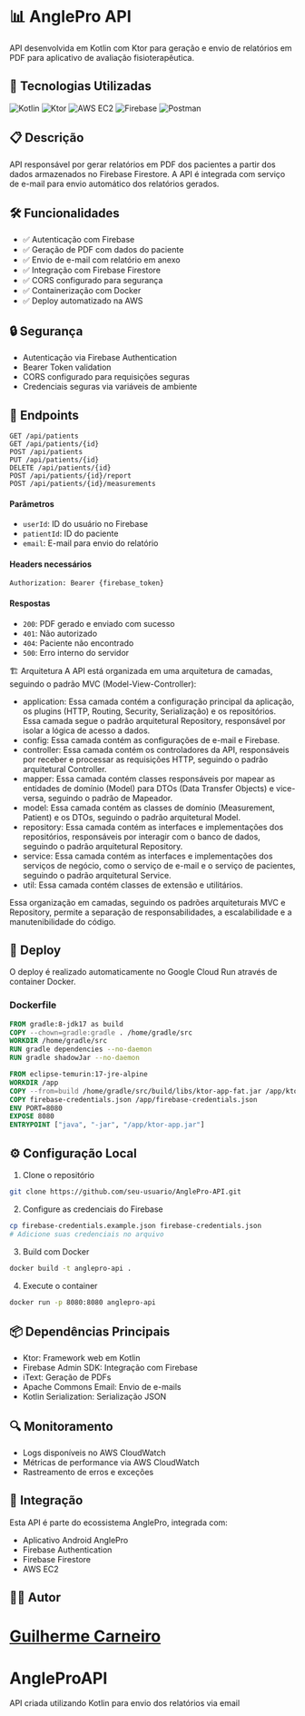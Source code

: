 # 📊 AnglePro API

API desenvolvida em Kotlin com Ktor para geração e envio de relatórios em PDF para aplicativo de avaliação fisioterapêutica.

## 🚀 Tecnologias Utilizadas

![Kotlin](https://img.shields.io/badge/Kotlin-0095D5?style=for-the-badge&logo=kotlin&logoColor=white)
![Ktor](https://img.shields.io/badge/Ktor-FF6F00?style=for-the-badge&logo=kotlin&logoColor=white)
![AWS EC2](https://img.shields.io/badge/AWS_EC2-232F3E?style=for-the-badge&logo=amazon&logoColor=white)
![Firebase](https://img.shields.io/badge/Firebase-FFCA28?style=for-the-badge&logo=firebase&logoColor=black)
![Postman](https://img.shields.io/badge/Postman-FF6C37?style=for-the-badge&logo=postman&logoColor=white)

## 📋 Descrição

API responsável por gerar relatórios em PDF dos pacientes a partir dos dados armazenados no Firebase Firestore. A API é integrada com serviço de e-mail para envio automático dos relatórios gerados.

## 🛠️ Funcionalidades

- ✅ Autenticação com Firebase
- ✅ Geração de PDF com dados do paciente
- ✅ Envio de e-mail com relatório em anexo
- ✅ Integração com Firebase Firestore
- ✅ CORS configurado para segurança
- ✅ Containerização com Docker
- ✅ Deploy automatizado na AWS

## 🔒 Segurança

- Autenticação via Firebase Authentication
- Bearer Token validation
- CORS configurado para requisições seguras
- Credenciais seguras via variáveis de ambiente

## 📡 Endpoints

```http
GET /api/patients
GET /api/patients/{id}
POST /api/patients
PUT /api/patients/{id}
DELETE /api/patients/{id}
POST /api/patients/{id}/report
POST /api/patients/{id}/measurements
```

#### Parâmetros
- `userId`: ID do usuário no Firebase
- `patientId`: ID do paciente
- `email`: E-mail para envio do relatório

#### Headers necessários
```
Authorization: Bearer {firebase_token}
```

#### Respostas
- `200`: PDF gerado e enviado com sucesso
- `401`: Não autorizado
- `404`: Paciente não encontrado
- `500`: Erro interno do servidor

🏗️ Arquitetura
A API está organizada em uma arquitetura de camadas, seguindo o padrão MVC (Model-View-Controller):

- application: Essa camada contém a configuração principal da aplicação, os plugins (HTTP, Routing, Security, Serialização) e os repositórios. Essa camada segue o padrão arquitetural Repository, responsável por isolar a lógica de acesso a dados.
- config: Essa camada contém as configurações de e-mail e Firebase.
- controller: Essa camada contém os controladores da API, responsáveis por receber e processar as requisições HTTP, seguindo o padrão arquitetural Controller.
- mapper: Essa camada contém classes responsáveis por mapear as entidades de domínio (Model) para DTOs (Data Transfer Objects) e vice-versa, seguindo o padrão de Mapeador.
- model: Essa camada contém as classes de domínio (Measurement, Patient) e os DTOs, seguindo o padrão arquitetural Model.
- repository: Essa camada contém as interfaces e implementações dos repositórios, responsáveis por interagir com o banco de dados, seguindo o padrão arquitetural Repository.
- service: Essa camada contém as interfaces e implementações dos serviços de negócio, como o serviço de e-mail e o serviço de pacientes, seguindo o padrão arquitetural Service.
- util: Essa camada contém classes de extensão e utilitários.

Essa organização em camadas, seguindo os padrões arquiteturais MVC e Repository, permite a separação de responsabilidades, a escalabilidade e a manutenibilidade do código.

## 🚀 Deploy

O deploy é realizado automaticamente no Google Cloud Run através de container Docker.

### Dockerfile
```dockerfile
FROM gradle:8-jdk17 as build
COPY --chown=gradle:gradle . /home/gradle/src
WORKDIR /home/gradle/src
RUN gradle dependencies --no-daemon
RUN gradle shadowJar --no-daemon

FROM eclipse-temurin:17-jre-alpine
WORKDIR /app
COPY --from=build /home/gradle/src/build/libs/ktor-app-fat.jar /app/ktor-app.jar
COPY firebase-credentials.json /app/firebase-credentials.json
ENV PORT=8080
EXPOSE 8080
ENTRYPOINT ["java", "-jar", "/app/ktor-app.jar"]
```

## ⚙️ Configuração Local

1. Clone o repositório
```bash
git clone https://github.com/seu-usuario/AnglePro-API.git
```

2. Configure as credenciais do Firebase
```bash
cp firebase-credentials.example.json firebase-credentials.json
# Adicione suas credenciais no arquivo
```

3. Build com Docker
```bash
docker build -t anglepro-api .
```

4. Execute o container
```bash
docker run -p 8080:8080 anglepro-api
```

## 📦 Dependências Principais

- Ktor: Framework web em Kotlin
- Firebase Admin SDK: Integração com Firebase
- iText: Geração de PDFs
- Apache Commons Email: Envio de e-mails
- Kotlin Serialization: Serialização JSON

## 🔍 Monitoramento

- Logs disponíveis no AWS CloudWatch
- Métricas de performance via AWS CloudWatch
- Rastreamento de erros e exceções

## 🤝 Integração

Esta API é parte do ecossistema AnglePro, integrada com:
- Aplicativo Android AnglePro
- Firebase Authentication
- Firebase Firestore
- AWS EC2

## 👨‍💻 Autor

[Guilherme Carneiro](https://github.com/guicarneiro11)
=======
# AngleProAPI
API criada utilizando Kotlin para envio dos relatórios via email
